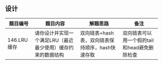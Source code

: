 <!--
 * @Description: 
 * @Autor: HTmonster
 * @Date: 2022-02-17 10:01:52
-->

## 设计

| 题目编号|题目内容 | 解题思路 | 备注 |
| ------ |---------|-------- | ---- |
|146.LRU缓存|请你设计并实现一个满足LRU（最近最少使用）缓存约束的数据结构|双向链表+hash表，双向链表保持顺序，hash快速存取|双向链表可以用一个假的tail和head避免删除检查|